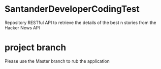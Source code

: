 # SantanderDeveloperCodingTest
Repository RESTful API to retrieve the details of the best n stories from the Hacker News API

# project branch
Please use the Master branch to rub the application 